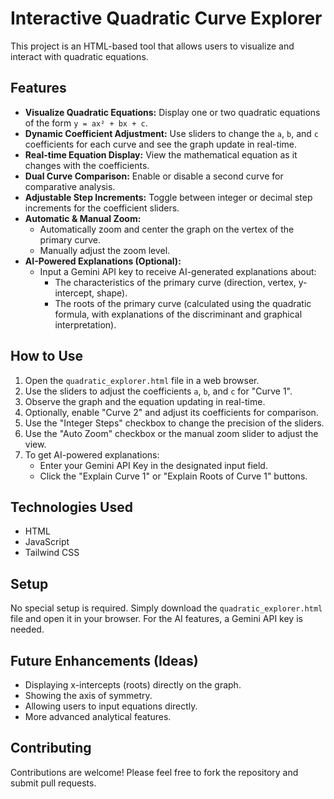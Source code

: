 # Interactive Quadratic Curve Explorer

This project is an HTML-based tool that allows users to visualize and interact with quadratic equations.

## Features

* **Visualize Quadratic Equations:** Display one or two quadratic equations of the form `y = ax² + bx + c`.
* **Dynamic Coefficient Adjustment:** Use sliders to change the `a`, `b`, and `c` coefficients for each curve and see the graph update in real-time.
* **Real-time Equation Display:** View the mathematical equation as it changes with the coefficients.
* **Dual Curve Comparison:** Enable or disable a second curve for comparative analysis.
* **Adjustable Step Increments:** Toggle between integer or decimal step increments for the coefficient sliders.
* **Automatic & Manual Zoom:**
  * Automatically zoom and center the graph on the vertex of the primary curve.
  * Manually adjust the zoom level.
* **AI-Powered Explanations (Optional):**
  * Input a Gemini API key to receive AI-generated explanations about:
    * The characteristics of the primary curve (direction, vertex, y-intercept, shape).
    * The roots of the primary curve (calculated using the quadratic formula, with explanations of the discriminant and graphical interpretation).

## How to Use

1. Open the `quadratic_explorer.html` file in a web browser.
2. Use the sliders to adjust the coefficients `a`, `b`, and `c` for "Curve 1".
3. Observe the graph and the equation updating in real-time.
4. Optionally, enable "Curve 2" and adjust its coefficients for comparison.
5. Use the "Integer Steps" checkbox to change the precision of the sliders.
6. Use the "Auto Zoom" checkbox or the manual zoom slider to adjust the view.
7. To get AI-powered explanations:
    * Enter your Gemini API Key in the designated input field.
    * Click the "Explain Curve 1" or "Explain Roots of Curve 1" buttons.

## Technologies Used

* HTML
* JavaScript
* Tailwind CSS

## Setup

No special setup is required. Simply download the `quadratic_explorer.html` file and open it in your browser. For the AI features, a Gemini API key is needed.

## Future Enhancements (Ideas)

* Displaying x-intercepts (roots) directly on the graph.
* Showing the axis of symmetry.
* Allowing users to input equations directly.
* More advanced analytical features.

## Contributing

Contributions are welcome! Please feel free to fork the repository and submit pull requests.
